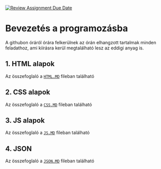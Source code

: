 [![Review Assignment Due Date](https://classroom.github.com/assets/deadline-readme-button-22041afd0340ce965d47ae6ef1cefeee28c7c493a6346c4f15d667ab976d596c.svg)](https://classroom.github.com/a/XQllpMA2)
# Bevezetés a programozásba

A githubon óráról órára felkerülnek az órán elhangzott tartalmak minden feladathoz, ami kiírásra kerül megtalálható lesz az eddigi anyag is.

## 1.  HTML alapok

Az összefoglaló a [`HTML.MD`](HTML.md) fileban található

## 2.  CSS alapok

Az összefoglaló a [`CSS.MD`](CSS.md) fileban található

## 3.  JS alapok

Az összefoglaló a [`JS.MD`](JS.md) fileban található

## 4. JSON 
Az összefoglaló a [`JSON.MD`](JSON.md) fileban található


